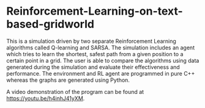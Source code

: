 # Reinforcement-Learning-on-text-based-gridworld

This is a simulation driven by two separate Reinforcement Learning algorithms called Q-learning and SARSA. The simulation includes an agent which tries to learn the shortest, safest path from a given position to a certain point in a grid. The user is able to compare the algorithms using data generated during the simulation and evaluate their effectiveness and performance. The environment and RL agent are programmed in pure C++ whereas the graphs are generated using Python.

A video demonstration of the program can be found at https://youtu.be/h4inhJ41yXM.

